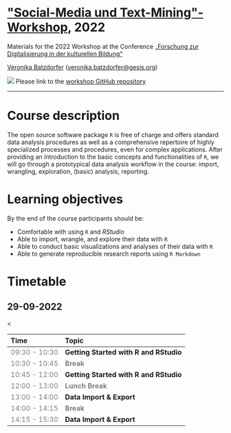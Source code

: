 # ["Social-Media und Text-Mining"-Workshop](https://www.dikubi-meta.fau.de/veranstaltungen/digitalisierung-in-der-kulturellen-bildung-whats-next/#sprungmarke2), 2022
Materials for the 2022 Workshop at the Conference [„Forschung zur Digitalisierung in der kulturellen Bildung“ ](https://www.dikubi-meta.fau.de/veranstaltungen/digitalisierung-in-der-kulturellen-bildung-whats-next/#sprungmarke2)


[Veronika Batzdorfer](https://www.gesis.org/institut/mitarbeiterverzeichnis/person/Veronika.Batzdorfer?no_cache=1) ([veronika.batzdorfer@gesis.org](mailto:veronika.batzdorfer@gesis.org))

[![](https://licensebuttons.net/l/by/3.0/80x15.png)](https://creativecommons.org/licenses/by/4.0/) 
Please link to the [workshop GitHub repository](https://github.com/nika-akin/-Social-Media-and-Text-Mining-Workshop-2022)

---

# Course description
The open source software package `R` is free of charge and offers standard data analysis procedures as well as a comprehensive repertoire of highly specialized processes and procedures, even for complex applications. After providing an introduction to the basic concepts and functionalities of `R`, we will go through a prototypical data analysis workflow in the course: import, wrangling, exploration, (basic) analysis, reporting.


# Learning objectives
By the end of the course participants should be:

- Comfortable with using `R` and *RStudio*
- Able to import, wrangle, and explore their data with `R`
- Able to conduct basic visualizations and analyses of their data with `R`
- Able to generate reproducible research reports using `R Markdown`


# Timetable
## 29-09-2022
<table class="table" style="margin-left: auto; margin-right: auto;">
 <thead>
  <tr>

   <th style="text-align:left;"> Time </th>
   <th style="text-align:left;"> Topic </th>
  </tr>
 </thead>
<tbody>
  <tr>
   <
   <td style="text-align:left;color: gray !important;"> 09:30 - 10:30 </td>
   <td style="text-align:left;font-weight: bold;"> Getting Started with R and RStudio </td>
  </tr>
  <tr>

   <td style="text-align:left;color: gray !important;color: gray !important;"> 10:30 - 10:45 </td>
   <td style="text-align:left;font-weight: bold;color: gray !important;"> Break </td>
  </tr>
  <tr>

   <td style="text-align:left;color: gray !important;"> 10:45 - 12:00 </td>
   <td style="text-align:left;font-weight: bold;"> Getting Started with R and RStudio </td>
  </tr>
  <tr>

   <td style="text-align:left;color: gray !important;color: gray !important;"> 12:00 - 13:00 </td>
   <td style="text-align:left;font-weight: bold;color: gray !important;"> Lunch Break </td>
  </tr>
  <tr>
  
   <td style="text-align:left;color: gray !important;"> 13:00 - 14:00 </td>
   <td style="text-align:left;font-weight: bold;"> Data Import &amp; Export </td>
  </tr>
  <tr>

   <td style="text-align:left;color: gray !important;color: gray !important;"> 14:00 - 14:15 </td>
   <td style="text-align:left;font-weight: bold;color: gray !important;"> Break </td>
  </tr>
  <tr>

   <td style="text-align:left;color: gray !important;"> 14:15 - 15:30 </td>
   <td style="text-align:left;font-weight: bold;"> Data Import &amp; Export </td>
  </tr>
</tbody>
</table>

